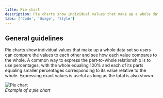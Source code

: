 ```yaml
---
title: Pie chart
description: Pie charts show individual values that make up a whole data set so users can compare the values to each other and see how each value compares to the whole.
tabs: ['Code', 'Usage', 'Style']
---
```


## General guidelines

Pie charts show individual values that make up a whole data set so users can
compare the values to each other and see how each value compares to the whole. A
common way to express the part-to-whole relationship is to use percentages, with
the whole equaling 100% and each of its parts equaling smaller percentages
corresponding to its value relative to the whole. Expressing exact values is
useful as long as the total is also shown.

![Pie chart](images/usage-pie-chart.gif)  
_Example of a pie chart_
